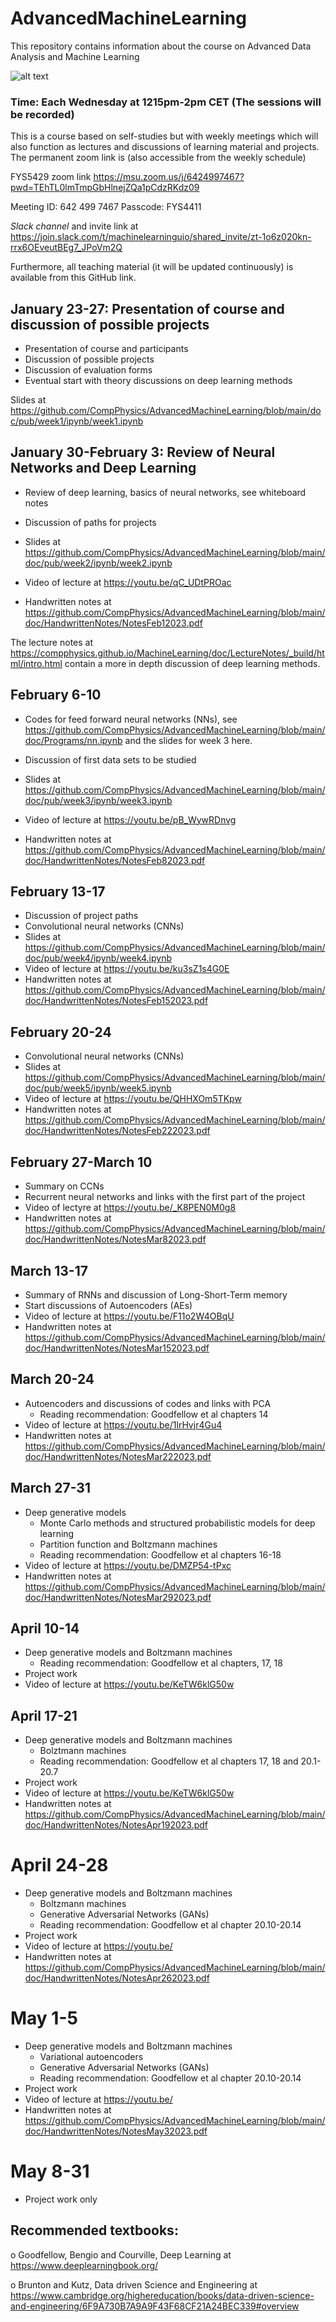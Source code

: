 # AdvancedMachineLearning
This repository contains information about the course on Advanced Data Analysis and Machine Learning

![alt text](https://github.com/CompPhysics/AdvancedMachineLearning/blob/main/doc/images/image001.jpg?raw=true)


### Time: Each Wednesday at 1215pm-2pm CET (The sessions will be recorded)

This is a course based on self-studies but with weekly meetings which will also function as lectures and discussions of learning material and projects.  The permanent zoom link is (also accessible from the weekly schedule)

FYS5429 zoom link
https://msu.zoom.us/j/6424997467?pwd=TEhTL0lmTmpGbHlnejZQa1pCdzRKdz09

Meeting ID: 642 499 7467
Passcode: FYS4411


_Slack channel_ and invite link at https://join.slack.com/t/machinelearninguio/shared_invite/zt-1o6z020kn-rrx6OEveutBEg7_JPoVm2Q


Furthermore, all teaching material (it will be updated continuously) is available from this GitHub link.

## January 23-27: Presentation of course and discussion of possible projects

- Presentation of course and participants
- Discussion of possible projects
- Discussion of evaluation forms
- Eventual start with theory discussions on deep learning methods

Slides at https://github.com/CompPhysics/AdvancedMachineLearning/blob/main/doc/pub/week1/ipynb/week1.ipynb

##  January 30-February 3: Review of Neural Networks and Deep Learning
- Review of deep learning, basics of neural networks, see whiteboard notes
- Discussion of paths for projects

- Slides at https://github.com/CompPhysics/AdvancedMachineLearning/blob/main/doc/pub/week2/ipynb/week2.ipynb
- Video of lecture at https://youtu.be/qC_UDtPROac
- Handwritten notes at https://github.com/CompPhysics/AdvancedMachineLearning/blob/main/doc/HandwrittenNotes/NotesFeb12023.pdf

The lecture notes at https://compphysics.github.io/MachineLearning/doc/LectureNotes/_build/html/intro.html contain a more in depth discussion of deep learning methods.


## February 6-10
- Codes for feed forward neural networks (NNs), see https://github.com/CompPhysics/AdvancedMachineLearning/blob/main/doc/Programs/nn.ipynb and the slides for week 3 here.
- Discussion of first data sets to be studied

- Slides at https://github.com/CompPhysics/AdvancedMachineLearning/blob/main/doc/pub/week3/ipynb/week3.ipynb
- Video of lecture at https://youtu.be/pB_WywRDnvg
- Handwritten notes at https://github.com/CompPhysics/AdvancedMachineLearning/blob/main/doc/HandwrittenNotes/NotesFeb82023.pdf


## February 13-17

- Discussion of project paths
- Convolutional neural networks (CNNs)
- Slides at https://github.com/CompPhysics/AdvancedMachineLearning/blob/main/doc/pub/week4/ipynb/week4.ipynb
- Video of lecture at https://youtu.be/ku3sZ1s4G0E
- Handwritten notes at https://github.com/CompPhysics/AdvancedMachineLearning/blob/main/doc/HandwrittenNotes/NotesFeb152023.pdf

## February 20-24
- Convolutional neural networks (CNNs)
- Slides at https://github.com/CompPhysics/AdvancedMachineLearning/blob/main/doc/pub/week5/ipynb/week5.ipynb
- Video of lecture at  https://youtu.be/QHHXOm5TKpw
- Handwritten notes at https://github.com/CompPhysics/AdvancedMachineLearning/blob/main/doc/HandwrittenNotes/NotesFeb222023.pdf

## February 27-March 10
- Summary on CCNs
- Recurrent neural networks and links with the first part of the project
- Video of lectyre at https://youtu.be/_K8PEN0M0g8
- Handwritten notes at https://github.com/CompPhysics/AdvancedMachineLearning/blob/main/doc/HandwrittenNotes/NotesMar82023.pdf

## March 13-17
- Summary of RNNs and discussion of Long-Short-Term memory
- Start discussions of Autoencoders (AEs)
- Video of lecture at https://youtu.be/F11o2W4OBqU
- Handwritten notes at https://github.com/CompPhysics/AdvancedMachineLearning/blob/main/doc/HandwrittenNotes/NotesMar152023.pdf

## March 20-24
- Autoencoders and discussions of codes and links with PCA
  - Reading recommendation: Goodfellow et al chapters 14
- Video of lecture at https://youtu.be/1lrHvjr4Gu4
- Handwritten notes at https://github.com/CompPhysics/AdvancedMachineLearning/blob/main/doc/HandwrittenNotes/NotesMar222023.pdf

## March 27-31
- Deep generative models
  - Monte Carlo methods and structured probabilistic models for deep learning
  - Partition function and Boltzmann machines
  - Reading recommendation: Goodfellow et al chapters 16-18
- Video of lecture at https://youtu.be/DMZP54-tPxc
- Handwritten notes at https://github.com/CompPhysics/AdvancedMachineLearning/blob/main/doc/HandwrittenNotes/NotesMar292023.pdf

## April 10-14

- Deep generative models and Boltzmann machines
  - Reading recommendation: Goodfellow et al chapters, 17, 18
- Project work
- Video of lecture at https://youtu.be/KeTW6klG50w

## April 17-21
- Deep generative models and Boltzmann machines
  - Bolztmann machines
  - Reading recommendation: Goodfellow et al chapters 17, 18  and 20.1-20.7
- Project work
- Video of lecture at https://youtu.be/KeTW6klG50w
- Handwritten notes at https://github.com/CompPhysics/AdvancedMachineLearning/blob/main/doc/HandwrittenNotes/NotesApr192023.pdf


# April 24-28
- Deep generative models and Boltzmann machines
  - Boltzmann machines
  - Generative Adversarial Networks (GANs)
  - Reading recommendation: Goodfellow et al chapter 20.10-20.14
- Project work
- Video of lecture at https://youtu.be/
- Handwritten notes at https://github.com/CompPhysics/AdvancedMachineLearning/blob/main/doc/HandwrittenNotes/NotesApr262023.pdf


# May 1-5
- Deep generative models and Boltzmann machines
  - Variational autoencoders
  - Generative Adversarial Networks (GANs)
  - Reading recommendation: Goodfellow et al chapter 20.10-20.14
- Project work
- Video of lecture at https://youtu.be/
- Handwritten notes at https://github.com/CompPhysics/AdvancedMachineLearning/blob/main/doc/HandwrittenNotes/NotesMay32023.pdf


# May 8-31
- Project work only

## Recommended textbooks:

o Goodfellow, Bengio and Courville, Deep Learning at https://www.deeplearningbook.org/

o Brunton and Kutz, Data driven Science and Engineering at https://www.cambridge.org/highereducation/books/data-driven-science-and-engineering/6F9A730B7A9A9F43F68CF21A24BEC339#overview









